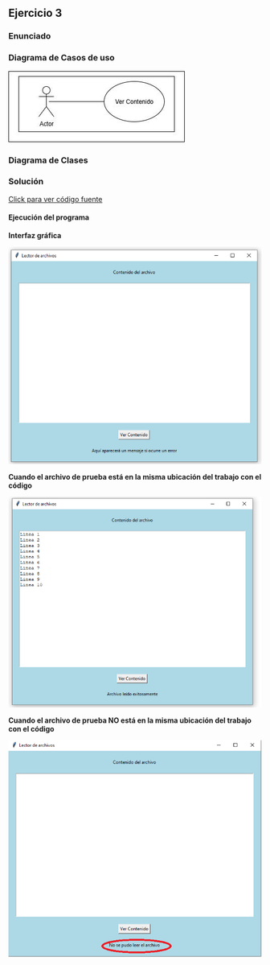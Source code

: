 ## Ejercicio 3

### Enunciado



### Diagrama de Casos de uso

![alt text](image.png)

### Diagrama de Clases



### Solución

[Click para ver código fuente](https://github.com/Kolozuz/oop_unal_202501_act5/blob/main/Ejercicio5/code.py)

#### Ejecución del programa

**Interfaz gráfica**

![alt text](media/image.png)

**Cuando el archivo de prueba está en la misma ubicación del trabajo con el código**

![alt text](media/image-1.png)

**Cuando el archivo de prueba NO está en la misma ubicación del trabajo con el código**

![alt text](media/image-2.png)